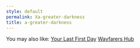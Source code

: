 ```yaml
---
style: default
permalink: Xa-greater-darkness
title: a-greater-darkness
---
```

You may also like:
[Your Last First Day](http://scp-wiki.net/your-last-first-day)
[Wayfarers Hub](http://scp-wiki.net/wayfarers-hub)